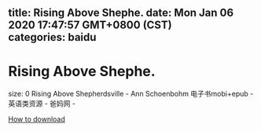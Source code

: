 
title: Rising Above Shephe.
date: Mon Jan 06 2020 17:47:57 GMT+0800 (CST)    
categories: baidu
---

# Rising Above Shephe.
size: 0
 Rising Above Shepherdsville - Ann Schoenbohm 电子书mobi+epub - 英语类资源 - 爸妈网 -
 

[How to download](https://bpcam.bemobtrk.com/go/2ceec3aa-1ca2-46d6-b9ff-aaa5c184517c?jno=1586)